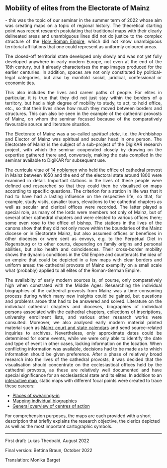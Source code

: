 <h2>Mobility of elites from the Electorate of Mainz</h2>

<p align="justify">- this was the topic of our seminar in the summer term of 2022 whose aim was creating maps on a topic of regional history. 
The theoretical starting point was recent research postulating that traditional maps with their clearly delineated areas and unambiguous lines did not do justice to the complex structure of the <a href="https://www.britannica.com/place/Holy-Roman-Empire">Holy Roman Empire</a>, which did not know unambiguous territorial affiliations that one could represent as uniformly coloured areas.</p>
<p align="justify">The closed-off territorial state developed only slowly and was not yet fully developed anywhere in early modern Europe, not even at the end of the 18th century, but it already characterises the map images produced for the earlier centuries. In addition, spaces are not only constituted by political-legal categories, but also by manifold social, juridical, confessional or economic ties.</p> 
<p align="justify">This also includes the lives and career paths of people. For elites in particular, it is true that they did not just stay within the borders of a territory, but had a high degree of mobility to study, to act, to hold office, etc., so that their lives show how much they moved between borders and structures. This can also be seen in the example of the cathedral provosts of Mainz, on whom the seminar focused because of the comparatively favourable source and literature situation.</p> 
<p align="justify">The Electorate of Mainz was a so-called <em>spiritual state</em>, i.e. the Archbishop and Elector of Mainz was spiritual and secular head in one person. The Electorate of Mainz is the subject of a sub-project of the DigiKAR research project, with which the seminar cooperated closely by drawing on the expertise gathered there and, conversely, making the data compiled in the seminar available to DigiKAR for subsequent use.</p> 
<p align="justify">The curricula vitae of <a href="information_EN.html">14 noblemen</a> who held the office of cathedral provost in Mainz between 1650 and the end of the electoral state around 1800 were examined in detail. Important stations in the lives of these people were defined and researched so that they could then be visualised on maps according to specific questions. The criterion for a station in life was that it had to have had a lasting influence on the respective life, so that, for example, study visits, cavalier tours, elevations to the cathedral chapters as well as secular and clerical offices were recorded. The latter played a special role, as many of the lords were members not only of Mainz, but of several other cathedral chapters and were elected to various offices there; some even rose to the office of bishop. The stations in the lives of the canons show that they did not only move within the boundaries of the Mainz diocese or in Electorate Mainz, but also assumed offices or benefices in other dioceses or were sent as envoys, e.g. to the Perpetual Diet in Regensburg or to other courts, depending on family origins and personal abilities, but also health and coincidences. Their cross-border mobility shows the dynamic conditions in the Old Empire and counteracts the idea of an empire that could be depicted in a few maps with clear borders and uniform areas: the cathedral provosts of Mainz exemplify on a small scale what (probably) applied to all elites of the Roman-German Empire.</p>
<p align="justify">The availabilty of early modern sources is, of course, only comparatively high when constrated with the Middle Ages: Researching the individual biographies of the cathedral provosts from Mainz was a time-consuming process during which many new insights could be gained, but questions and problems arose that had to be answered and solved. Literature on the individual cathedral chapters and dioceses, biographies of individual persons associated with the cathedral chapters, collections of inscriptions, university enrollment lists, and various other research works were consulted. Moreover, we also analysed early modern material printed material such as <a href="https://www.dilibri.de/1408118">Mainz court and state calendars</a> and send source-related inquiries to archives. Nevertheless, only approximate dates could be determined for some events, while we were only able to identify the date and type of event in other cases, lacking information on the location. When conflicting information was available, decisions had to be made as to which information should be given preference. After a phase of relatively broad research into the lives of the cathedral provosts, it was decided that the visualisation should concentrate on the ecclesiastical offices held by the cathedral provosts, as these are relatively well documented and have special significance for an ecclesiastical state and its elites. In addition to an <a href="interactive-map_EN.html">interactive map</a>, static maps with different focal points were created to trace these careers:
  
<ul>
     <li><a href="Maps1_EN.html">Places of swearings-in</a></li>
     <li><a href="Maps2_EN.html">Mapping individual biographies</a></li>
     <li><a href="Maps3_EN.html">General overview of centres of action</a></li>
</ul>  
  
For comprehension purposes, the maps are each provided with a short description that briefly explains the research objective, the clerics depicted as well as the most important cartographic symbols.</p>

<hr>

<p>First draft: Lukas Theobald, August 2022</p>
<p>Final version: Bettina Braun, October 2022</p>
<p>Translation: Monika Barget</p>
